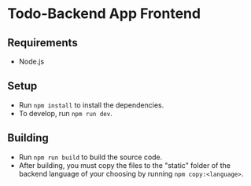 # Todo-Backend App Frontend

## Requirements

- Node.js

## Setup

- Run `npm install` to install the dependencies.
- To develop, run `npm run dev`.

## Building

- Run `npm run build` to build the source code.
- After building, you must copy the files to the "static" folder of the backend language of your choosing by running `npm copy:<language>`.
